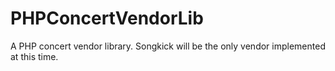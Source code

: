 # PHPConcertVendorLib
A PHP concert vendor library.  Songkick will be the only vendor implemented at this time.
